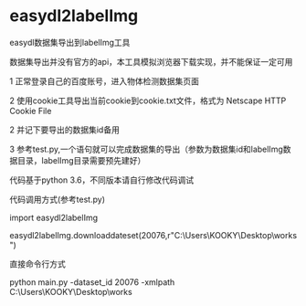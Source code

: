 # easydl2labelImg
easydl数据集导出到labelImg工具

数据集导出并没有官方的api，本工具模拟浏览器下载实现，并不能保证一定可用

1 正常登录自己的百度账号，进入物体检测数据集页面

2 使用cookie工具导出当前cookie到cookie.txt文件，格式为 Netscape HTTP Cookie File

2 并记下要导出的数据集id备用

3 参考test.py,一个语句就可以完成数据集的导出（参数为数据集id和labelImg数据目录，labelImg目录需要预先建好）

代码基于python 3.6，不同版本请自行修改代码调试


代码调用方式(参考test.py)

import easydl2labelImg

easydl2labelImg.downloaddateset(20076,r"C:\\Users\\KOOKY\\Desktop\\works")


直接命令行方式

python main.py -dataset_id 20076 -xmlpath C:\\Users\\KOOKY\\Desktop\\works
